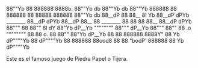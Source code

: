 88""Yb 88 888888 8888b.  88""Yb    db                 88""Yb    db    88""Yb 888888 88                  888888 88  88888 888888 88""Yb    db
88__dP 88 88__    8I  Yb 88__dP   dPYb     ________   88__dP   dPYb   88__dP 88__   88       ________     88   88     88 88__   88__dP   dPYb
88"""  88 88""    8I  dY 88"Yb   dP__Yb    """"""""   88"""   dP__Yb  88"""  88""   88  .o   """"""""     88   88 o.  88 88""   88"Yb   dP__Yb
88     88 888888 8888Y"  88  Yb dP""""Yb              88     dP""""Yb 88     888888 88ood8                88   88 "bodP' 888888 88  Yb dP""""Yb

Este es el famoso juego de Piedra Papel o Tijera.
